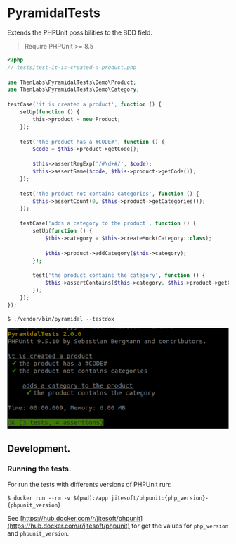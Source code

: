 
# PyramidalTests

Extends the PHPUnit possibilities to the BDD field.

>Require PHPUnit >= 8.5

```php
<?php
// tests/test-it-is-created-a-product.php

use ThenLabs\PyramidalTests\Demo\Product;
use ThenLabs\PyramidalTests\Demo\Category;

testCase('it is created a product', function () {
    setUp(function () {
        this->product = new Product;
    });

    test('the product has a #CODE#', function () {
        $code = $this->product->getCode();

        $this->assertRegExp('/#\d+#/', $code);
        $this->assertSame($code, $this->product->getCode());
    });

    test('the product not contains categories', function () {
        $this->assertCount(0, $this->product->getCategories());
    });

    testCase('adds a category to the product', function () {
        setUp(function () {
            $this->category = $this->createMock(Category::class);

            $this->product->addCategory($this->category);
        });

        test('the product contains the category', function () {
            $this->assertContains($this->category, $this->product->getCategories());
        });
    });
});
```

    $ ./vendor/bin/pyramidal --testdox

![](1.png)

## Development.

### Running the tests.

For run the tests with differents versions of PHPUnit run:

    $ docker run --rm -v $(pwd):/app jitesoft/phpunit:{php_version}-{phpunit_version}

See [https://hub.docker.com/r/jitesoft/phpunit](https://hub.docker.com/r/jitesoft/phpunit) for get the values for `php_version` and `phpunit_version`.